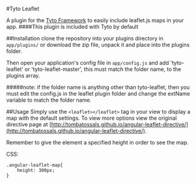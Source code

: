 #Tyto Leaflet

A plugin for the [Tyto Framework](http://tyto.io) to easily include leaflet.js maps in your app.
####This plugin is included with Tyto by default

##Installation
clone the repository into your plugins directory in `app/plugins/` or download the zip file, unpack it and place into the plugins folder.

Then open your application's config file in `app/config.js` and add 'tyto-leaflet' or 'tyto-leaflet-master', this must match the folder name, to the plugins array.

#####note: if the folder name is anything other than tyto-leaflet, then you must edit the config.js in the leaflet plugin folder and change the extName variable to match the folder name.

##Usage
Simply use the `<leaflet></leaflet>` tag in your view to display a map with the default settings. To view more options view the original directive page at [http://tombatossals.github.io/angular-leaflet-directive/](http://tombatossals.github.io/angular-leaflet-directive/).

Remember to give the element a specified height in order to see the map.

CSS:

	.angular-leaflet-map{
		height: 300px;
	}

